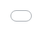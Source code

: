 <iframe src="Texoma_semiconductor_plants.html" style="position:fixed; top:0px; left:0px; bottom:0px; right:0px; width:100%; height:100%; border:none; margin:0; padding:0; overflow:hidden; z-index:999999;"> </iframe>
